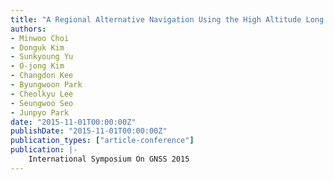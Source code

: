 ```yaml
---
title: "A Regional Alternative Navigation Using the High Altitude Long Endurance UAVs with Onboard Pseudolite and Transceiver"
authors:
- Minwoo Choi
- Donguk Kim
- Sunkyoung Yu
- O-jong Kim
- Changdon Kee
- Byungwoon Park
- Cheolkyu Lee
- Seungwoo Seo
- Junpyo Park
date: "2015-11-01T00:00:00Z"
publishDate: "2015-11-01T00:00:00Z"
publication_types: ["article-conference"]
publication: |-
    International Symposium On GNSS 2015
---
```

